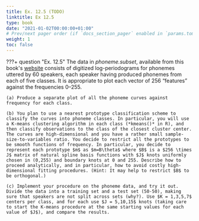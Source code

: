 ```yaml
---
title: Ex. 12.5 (TODO)
linktitle: Ex 12.5 
type: book
date: "2021-01-02T00:00:00+01:00"
# Prev/next pager order (if `docs_section_pager` enabled in `params.toml`)
weight: 1
toc: false
---
```


???+ question "Ex. 12.5"
    The data in *phoneme.subset*, available from this book's [website](http://www-stat.stanford.edu/ElemStatLearn)
    consists of digitized log-periodograms for phonemes uttered by 60 speakers, each speaker having produced phonemes from each of five classes. It is appropriate to plot each vector of 256 “features” against the frequencies 0–255.

    (a) Produce a separate plot of all the phoneme curves against frequency for each class.

    (b) You plan to use a nearest prototype classification scheme to classify the curves into phoneme classes. In particular, you will use a K-means clustering algorithm in each class (*kmeans()* in R), and then classify observations to the class of the closest cluster center. The curves are high-dimensional and you have a rather small sample-size-to-variables ratio. You decide to restrict all the prototypes to be smooth functions of frequency. In particular, you decide to represent each prototype $m$ as $m=B\theta$ where $B$ is a $256 \times J$ matrix of natural spline basis functions with $J$ knots uniformly chosen in (0,255) and boundary knots at 0 and 255. Describe how to proceed analytically, and in particular, how to avoid costly high-dimensional fitting procedures. (Hint: It may help to restrict $B$ to be orthogonal.)
    
    (c) Implement your procedure on the phoneme data, and try it out. Divide the data into a training set and a test set (50-50), making sure that speakers are not split across sets (why?). Use $K = 1,3,5,7$ centers per class, and for each use $J = 5,10,15$ knots (taking care to start the K-means procedure at the same starting values for each value of $J$), and compare the results.

